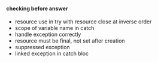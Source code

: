 #### checking before answer
* resource use in try with resource close at inverse order
* scope of variable name in catch
* handle exception correctly
* resource must be final, not set after creation
* suppressed exception
* linked exception in catch bloc